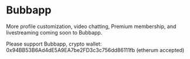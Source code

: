 # Bubbapp

More profile customization, video chatting, Premium membership, and livestreaming coming soon to Bubbapp.

Please support Bubbapp, crypto wallet: 0x94BB53B6Ad4dE5A9EA7be2FD3c3c756dd86111fb (etherum accepted)